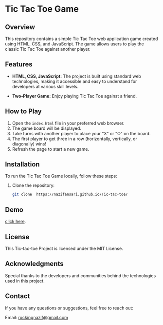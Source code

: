 # Tic Tac Toe Game

## Overview

This repository contains a simple Tic Tac Toe web application game created using HTML, CSS, and JavaScript. The game allows users to play the classic Tic Tac Toe against another player.

## Features

- **HTML, CSS, JavaScript:** The project is built using standard web technologies, making it accessible and easy to understand for developers at various skill levels.

- **Two-Player Game:** Enjoy playing Tic Tac Toe against a friend.

## How to Play

1. Open the `index.html` file in your preferred web browser.
2. The game board will be displayed.
3. Take turns with another player to place your "X" or "O" on the board.
4. The first player to get three in a row (horizontally, vertically, or diagonally) wins!
5. Refresh the page to start a new game.

## Installation

To run the Tic Tac Toe Game locally, follow these steps:

1. Clone the repository:

   ```bash
   git clone  https://nazifansari.github.io/Tic-tac-toe/

## Demo
 [click here]( https://nazifansari.github.io/Tic-tac-toe/).

## License

This Tic-tac-toe Project is licensed under the MIT License.

## Acknowledgments

Special thanks to the developers and communities behind the technologies used in this project.

## Contact

If you have any questions or suggestions, feel free to reach out:

Email: rockingnazif@gmail.com

